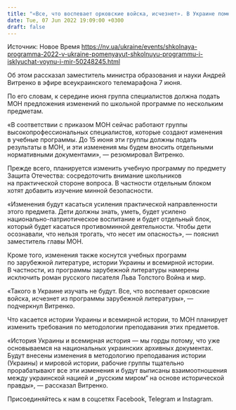 ```yaml
---
title: "«Все, что воспевает орковские войска, исчезнет». В Украине поменяют школьную программу, исключат роман Толстого Война и мир"
date: Tue, 07 Jun 2022 19:09:00 +0300
draft: false
---
```

Источник: Новое Время https://nv.ua/ukraine/events/shkolnaya-programma-2022-v-ukraine-pomenyayut-shkolnuyu-programmu-i-isklyuchat-voynu-i-mir-50248245.html


 Об этом рассказал заместитель министра образования и науки Андрей Витренко в эфире всеукраинского телемарафона 7 июня.

По его словам, к середине июня группа специалистов должна подать МОН предложения изменений по школьной программе по нескольким предметам.

«В соответствии с приказом МОН сейчас работают группы высокопрофессиональных специалистов, которые создают изменения в учебные программы. До 15 июня эти группы должны подать результаты в МОН, и эти изменения мы будем вносить отдельными нормативными документами», — резюмировал Витренко.

Прежде всего, планируется изменить учебную программу по предмету Защита Отечества: сосредоточить внимание школьников на практической стороне вопроса. В частности отдельным блоком хотят добавить изучение минной безопасности.

«Изменения будут касаться усиления практической направленности этого предмета. Дети должны знать, уметь, будет усилено национально-патриотическое воспитание и будет отдельный блок, который будет касаться противоминной деятельности. Чтобы дети осознавали, что нельзя трогать, что несет им опасность», — пояснил заместитель главы МОН.

Кроме того, изменения также коснутся учебных программ по зарубежной литературе, истории Украины и всемирной истории. В частности, из программы зарубежной литературы намерены исключить роман русского писателя Льва Толстого Война и мир.

«Такого в Украине изучать не будут. Все, что воспевает орковские войска, исчезнет из программы зарубежной литературы», — подчеркнул Витренко.

Что касается истории Украины и всемирной истории, то МОН планирует изменить требования по методологии преподавания этих предметов.

«История Украины и всемирная история — мы горды потому, что уже основываемся на национальных украинских архивных документах. Будут внесены изменения в методологию преподавания истории (Украины) и мировой истории, рабочие группы тщательно прорабатывают все эти изменения и будут выписаны взаимоотношения между украинской нацией и „русским миром“ на основе исторической правды», — рассказал Витренко.

Присоединяйтесь к нам в соцсетях Facebook, Telegram и Instagram.
